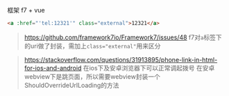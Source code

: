 框架 f7 + vue

```html
<a :href="'tel:12321'" class="external">12321</a>
```

> https://github.com/framework7io/Framework7/issues/48
f7对```a```标签下的uri做了封装，需加上```class="external"```用来区分

> https://stackoverflow.com/questions/31913895/phone-link-in-html-for-ios-and-android
在ios下及安卓浏览器下可以正常调起拨号
在安卓webview下是跳页面，所以需要webview封装一个ShouldOverrideUrlLoading的方法
